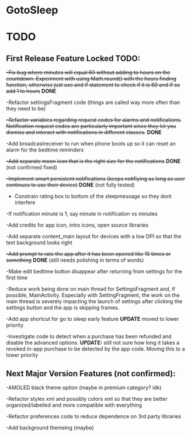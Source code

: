 # GotoSleep

# TODO
## First Release Feature Locked TODO:

~~-Fix bug where minutes will equal 60 without adding to hours on the countdown. Experiment with using Math.round() with the hours finding function, otherwise just use and if statement to check if it is 60 and if so add 1 to hours~~ **DONE** 

-Refactor settingsFragment code (things are called way more often than they need to be)

~~-Refactor variables regarding request codes for alarms and notifications. Notification request codes are particularly important since they let you dismiss and interact with notifications in different classes.~~ **DONE**

-Add broadcastreceiver to run when phone boots up so it can reset an alarm for the bedtime reminders 

~~-Add separate moon icon that is the right size for the notifications~~ **DONE** (not confirmed fixed)

~~-Implement smart persistent notifications (keeps notifiying as long as user continues to use their device)~~ **DONE** (not fully tested)

- Constrain rating box to bottom of the sleepmessage so they dont interfere

-If notification minute is 1, say minute in notification vs minutes

-Add credits for app icon, intro icons, open source libraries

-Add separate content_main layout for devices with a low DPI so that the text background looks right

~~-Add prompt to rate the app after it has been opened like 15 times or something~~ **DONE** (still needs polishing in terms of words)

-Make edit bedtime button disappear after returning from settings for the first time

-Reduce work being done on main thread for SettingsFragment and, if possible, MainActivity. Especially with SettingFragment, the work on the main thread is severely impacting the launch of settings after clicking the settings button and the app is skipping frames.

-Add app shortcut for go to sleep early feature **UPDATE** moved to lower priority

-Investigate code to detect when a purchase has been refunded and disable the advanced options. **UPDATE:** still not sure how long it takes a revoked in-app purchase to be detected by the app code. Moving this to a lower priority



## Next Major Version Features (not confirmed):

-AMOLED black theme option (maybe in premium category? idk)

-Refactor styles xml and possibly colors xml so that they are better organized/labelled and more compatible with everything

-Refactor preferences code to reduce dependence on 3rd party libraries

-Add background themeing (maybe)

